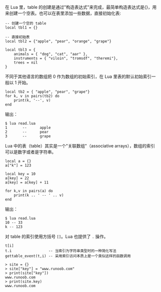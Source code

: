 在 Lua 里，table 的创建是通过"构造表达式"来完成，最简单构造表达式是{}，用来创建一个空表。也可以在表里添加一些数据，直接初始化表:

```
-- 创建一个空的 table
local tbl1 = {}
 
-- 直接初始表
local tbl2 = {"apple", "pear", "orange", "grape"}

local tbl3 = {
    animals = { "dog", "cat", "aar" },
    instruments = { "viloin", "tromsdf", "theremi"},
    trees = nil
}
```

不同于其他语言的数组把 0 作为数组的初始索引，在 Lua 里表的默认初始索引一般以 1 开始。

```
local tb2 = { "apple", "pear", "grape"}
for k, v in pairs(tb2) do
    print(k, '--', v)
end
```

输出：

```
$ lua read.lua       
1       --      apple
2       --      pear
3       --      grape
```

Lua 中的表（table）其实是一个"关联数组"（associative arrays），数组的索引可以是数字或者是字符串。

```
local a = {}
a["k"] = 123

local key = 10
a[key] = 22
a[key] = a[key] + 11

for k,v in pairs(a) do
    print(k .. ' -- ' .. v)
end
```

输出：

```
$ lua read.lua
10 -- 33
k -- 123
```

对 table 的索引使用方括号 `[]`。Lua 也提供了 `.` 操作。

```
t[i]
t.i                 -- 当索引为字符串类型时的一种简化写法
gettable_event(t,i) -- 采用索引访问本质上是一个类似这样的函数调用
```

```
> site = {}
> site["key"] = "www.runoob.com"
> print(site["key"])
www.runoob.com
> print(site.key)
www.runoob.com
```
